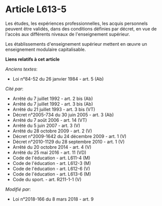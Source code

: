 # Article L613-5

Les études, les expériences professionnelles, les acquis personnels peuvent être validés, dans des conditions définies par
décret, en vue de l'accès aux différents niveaux de l'enseignement supérieur.

Les établissements d'enseignement supérieur mettent en œuvre un enseignement modulaire capitalisable.

**Liens relatifs à cet article**

_Anciens textes_:

  - Loi n°84-52 du 26 janvier 1984 - art. 5 (Ab)

_Cité par_:

  - Arrêté du 7 juillet 1992 - art. 2 bis (Ab)
  - Arrêté du 7 juillet 1992 - art. 3 bis (Ab)
  - Arrêté du 21 juillet 1993 - art. 3 bis (VT)
  - Décret n°2005-734 du 30 juin 2005 - art. 3 (Ab)
  - Arrêté du 7 août 2006 - art. 14 (VT)
  - Arrêté du 5 juin 2007 - art. 3 (V)
  - Arrêté du 28 octobre 2009 - art. 2 (V)
  - Décret n°2009-1642 du 24 décembre 2009 - art. 1 (V)
  - Décret n°2010-1129 du 28 septembre 2010 - art. 1 (V)
  - Arrêté du 20 octobre 2014 - art. 4 (V)
  - Arrêté du 25 mai 2016 - art. 11 (VD)
  - Code de l'éducation - art. L611-4 (M)
  - Code de l'éducation - art. L612-3 (M)
  - Code de l'éducation - art. L612-6 (V)
  - Code de l'éducation - art. L613-6 (M)
  - Code du sport. - art. R211-1-1 (V)

_Modifié par_:

  - Loi n°2018-166 du 8 mars 2018 - art. 9
